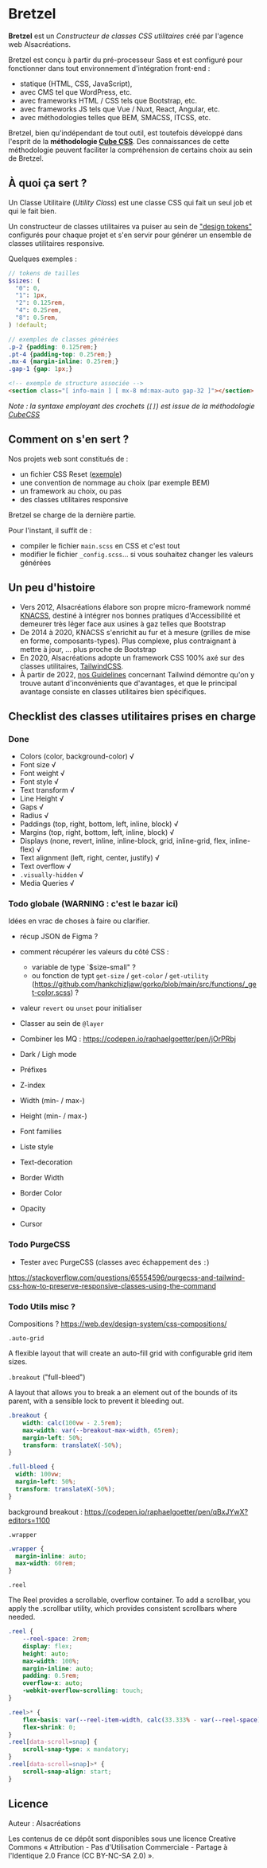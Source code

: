 # Bretzel

**Bretzel** est un _Constructeur de classes CSS utilitaires_ créé par l'agence web Alsacréations.

Bretzel est conçu à partir du pré-processeur Sass et est configuré pour fonctionner dans tout environnement d'intégration front-end :

- statique (HTML, CSS, JavaScript),
- avec CMS tel que WordPress, etc.
- avec frameworks HTML / CSS tels que Bootstrap, etc.
- avec frameworks JS tels que Vue / Nuxt, React, Angular, etc.
- avec méthodologies telles que BEM, SMACSS, ITCSS, etc.

Bretzel, bien qu'indépendant de tout outil, est toutefois développé dans l'esprit de la **méthodologie [Cube CSS](https://cube.fyi/)**. Des connaissances de cette méthodologie peuvent faciliter la compréhension de certains choix au sein de Bretzel.

## À quoi ça sert ?

Un Classe Utilitaire (_Utility Class_) est une classe CSS qui fait un seul job et qui le fait bien.

Un constructeur de classes utilitaires va puiser au sein de ["design tokens"](https://css-tricks.com/what-are-design-tokens/) configurés pour chaque projet et s'en servir pour générer un ensemble de classes utilitaires responsive.

Quelques exemples :

```scss
// tokens de tailles
$sizes: (
  "0": 0,
  "1": 1px,
  "2": 0.125rem,
  "4": 0.25rem,
  "8": 0.5rem,
) !default;
```

```scss
// exemples de classes générées
.p-2 {padding: 0.125rem;}
.pt-4 {padding-top: 0.25rem;}
.mx-4 {margin-inline: 0.25rem;}
.gap-1 {gap: 1px;}
```

```html
<!-- exemple de structure associée --> 
<section class="[ info-main ] [ mx-8 md:max-auto gap-32 ]"></section>
```

_Note : la syntaxe employant des crochets (`[]`) est issue de la méthodologie [CubeCSS](https://piccalil.li/blog/cube-css/)_

## Comment on s'en sert ?

Nos projets web sont constitués de :

- un fichier CSS Reset ([exemple](https://github.com/elad2412/the-new-css-reset))
- une convention de nommage au choix (par exemple BEM)
- un framework au choix, ou pas
- des classes utilitaires responsive

Bretzel se charge de la dernière partie.

Pour l'instant, il suffit de :

- compiler le fichier `main.scss` en CSS et c'est tout
- modifier le fichier `_config.scss`&hellip; si vous souhaitez changer les valeurs générées

## Un peu d'histoire

- Vers 2012, Alsacréations élabore son propre micro-framework nommé [KNACSS](https://www.knacss.com/), destiné à intégrer nos bonnes pratiques d'Accessibilité et demeurer très léger face aux usines à gaz telles que Bootstrap
- De 2014 à 2020, KNACSS s'enrichit au fur et à mesure (grilles de mise en forme, composants-types). Plus complexe, plus contraignant à mettre à jour, &hellip; plus proche de Bootstrap
- En 2020, Alsacréations adopte un framework CSS 100% axé sur des classes utilitaires, [TailwindCSS](https://www.alsacreations.com/tuto/lire/1812-Tailwind-CSS-decouverte-du-framework-original-et-innovant.html).
- À partir de 2022, [nos Guidelines](https://github.com/alsacreations/guidelines) concernant Tailwind démontre qu'on y trouve autant d'inconvénients que d'avantages, et que le principal avantage consiste en classes utilitaires bien spécifiques.

## Checklist des classes utilitaires prises en charge

### Done

- Colors (color, background-color) √
- Font size √
- Font weight √
- Font style √
- Text transform √
- Line Height √
- Gaps √
- Radius √
- Paddings (top, right, bottom, left, inline, block) √
- Margins (top, right, bottom, left, inline, block) √
- Displays (none, revert, inline, inline-block, grid, inline-grid, flex, inline-flex) √
- Text alignment (left, right, center, justify) √
- Text overflow √
- `.visually-hidden` √
- Media Queries √

### Todo globale (WARNING : c'est le bazar ici)

Idées en vrac de choses à faire ou clarifier.

- récup JSON de Figma ?
- comment récupérer les valeurs du côté CSS :
  - variable de type `$size-small" ?
  - ou fonction de typt `get-size` / `get-color` / `get-utility` (<https://github.com/hankchizljaw/gorko/blob/main/src/functions/_get-color.scss>) ?
- valeur `revert` ou `unset` pour initialiser
- Classer au sein de `@layer`
- Combiner les MQ : <https://codepen.io/raphaelgoetter/pen/jOrPRbj>

- Dark / Ligh mode
- Préfixes
- Z-index
- Width (min- / max-)
- Height (min- / max-)
- Font families
- Liste style
- Text-decoration
- Border Width
- Border Color
- Opacity
- Cursor

### Todo PurgeCSS

- Tester avec PurgeCSS (classes avec échappement des `:`)

<https://stackoverflow.com/questions/65554596/purgecss-and-tailwind-css-how-to-preserve-responsive-classes-using-the-command>

### Todo Utils misc ?

Compositions ? <https://web.dev/design-system/css-compositions/>

`.auto-grid`

A flexible layout that will create an auto-fill grid with configurable grid item sizes.

`.breakout` ("full-bleed")

A layout that allows you to break a an element out of the bounds of its parent, with a sensible lock to prevent it bleeding out.

```css
.breakout {
    width: calc(100vw - 2.5rem);
    max-width: var(--breakout-max-width, 65rem);
    margin-left: 50%;
    transform: translateX(-50%);
}
```

```css
.full-bleed {
  width: 100vw;
  margin-left: 50%;
  transform: translateX(-50%);
}
```

background breakout : <https://codepen.io/raphaelgoetter/pen/qBxJYwX?editors=1100>

`.wrapper`

```css
.wrapper {
  margin-inline: auto;
  max-width: 60rem;
}
```

`.reel`

The Reel provides a scrollable, overflow container. To add a scrollbar, you apply the .scrollbar utility, which provides consistent scrollbars where needed.

```css
.reel {
    --reel-space: 2rem;
    display: flex;
    height: auto;
    max-width: 100%;
    margin-inline: auto;
    padding: 0.5rem;
    overflow-x: auto;
    -webkit-overflow-scrolling: touch;
}
```

```css
.reel>* {
    flex-basis: var(--reel-item-width, calc(33.333% - var(--reel-space)));
    flex-shrink: 0;
}
.reel[data-scroll=snap] {
    scroll-snap-type: x mandatory;
}
.reel[data-scroll=snap]>* {
    scroll-snap-align: start;
}
```

## Licence

Auteur : Alsacréations

Les contenus de ce dépôt sont disponibles sous une licence Creative Commons « Attribution - Pas d'Utilisation Commerciale - Partage à l'Identique 2.0 France (CC BY-NC-SA 2.0) ».
